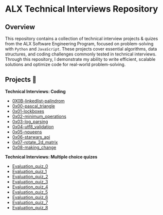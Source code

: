 # ALX Technical Interviews Repository

## Overview

This repository contains a collection of technical interview projects & quizes from the ALX Software Engineering Program, focused on problem-solving with `Python` and `JavaScript`. These projects cover essential algorithms, data structures, and coding challenges commonly tested in technical interviews. Through this repository, I demonstrate my ability to write efficient, scalable solutions and optimize code for real-world problem-solving.

## Projects :page_with_curl:


**Technical Interviews: Coding**

  * [0X0B-linkedlist-palindrom](./0X0B-linkedlist-palindrom)
  * [0x00-pascal_triangle](./0x00-pascal_triangle)
  * [0x01-lockboxes](./0x01-lockboxes)
  * [0x02-minimum_operations](./0x02-minimum_operations)
  * [0x03-log_parsing](./0x03-log_parsing)
  * [0x04-utf8_validation](./0x04-utf8_validation)
  * [0x05-nqueens](./0x05-nqueens)
  * [0x06-starwars_api](./0x06-starwars_api)
  * [0x07-rotate_2d_matrix](./0x07-rotate_2d_matrix)
  * [0x08-making_change](./0x08-making_change)

**Technical Interviews: Multiple choice quizes**

  * [Evaluation_quiz_0](https://drive.google.com/file/d/1ioPahuX9_-anSLDru81ru6LzrAVkblNM/view?usp=sharing)
  * [Evaluation_quiz_1](https://drive.google.com/file/d/1Q873a2Sh51_ijaWwExgEvSu3ScST5IJR/view?usp=drive_link)
  * [Evaluation_quiz_2](https://drive.google.com/file/d/1ry_qtESqjcPjL-dA-4rcjKm02mRRMr7C/view?usp=drive_link)
  * [Evaluation_quiz_3](https://drive.google.com/file/d/1HSl2JB3Kd_Ua2J1emqK4xLwzZqwWvdiE/view?usp=drive_link)
  * [Evaluation_quiz_4](https://drive.google.com/file/d/1tr6WMGOJkbtFoGQFaSX3wjegGPb3seQ2/view?usp=drive_link)
  * [Evaluation_quiz_5](https://drive.google.com/file/d/1eCTlbWJf7H6jjjzxNZ8aqqUuSox0LZcK/view?usp=drive_link)
  * [Evaluation_quiz_6](https://drive.google.com/file/d/1DmbGUrzF675005IY3cBRUU153APPGPH4/view?usp=drive_link)
  * [Evaluation_quiz_7](https://drive.google.com/file/d/1GJIOXfxeuB9KyvPdFqy7wcsVgBR0lW2n/view?usp=drive_link)
  * [Evaluation_quiz_8](https://drive.google.com/file/d/1ad4TsugzRb2NJf9U6lKNSoVyndxCECv3/view?usp=drive_link)
